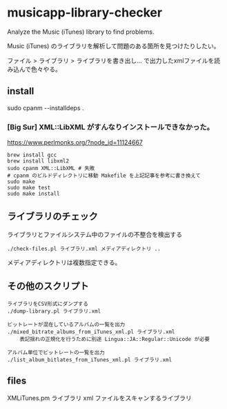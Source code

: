 # musicapp-library-checker

Analyze the Music (iTunes) library to find problems. 

Music (iTunes) のライブラリを解析して問題のある箇所を見つけたりしたい。

ファイル > ライブラリ > ライブラリを書き出し... で出力したxmlファイルを読み込んで色々やる。

## install

sudo cpanm --installdeps .

### [Big Sur] XML::LibXML がすんなりインストールできなかった。

https://www.perlmonks.org/?node_id=11124667

```
brew install gcc
brew install libxml2
sudo cpanm XML::LibXML # 失敗
# cpanm のビルドディレクトリに移動 Makefile を上記記事を参考に書き換えて
sudo make
sudo make test
sudo make install
```

## ライブラリのチェック

ライブラリとファイルシステム中のファイルの不整合を検出する

```
./check-files.pl ライブラリ.xml メディアディレクトリ ..
```

メディアディレクトリは複数指定できる。

## その他のスクリプト

```
ライブラリをCSV形式にダンプする
./dump-library.pl ライブラリ.xml

ビットレートが混在しているアルバムの一覧を出力
./mixed_bitrate_albums_from_iTunes_xml.pl ライブラリ.xml
	表記揺れの正規化を行うために別途 Lingua::JA::Regular::Unicode が必要

アルバム単位でビットレートの一覧を出力
./list_album_bitlates_from_iTunes_xml.pl ライブラリ.xml
```

## files

XMLiTunes.pm
	ライブラリ xml ファイルをスキャンするライブラリ
